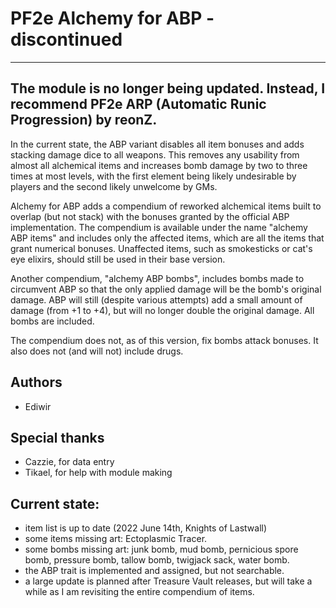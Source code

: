 # PF2e Alchemy for ABP - discontinued
-------------------------------------
The module is no longer being updated. Instead, I recommend PF2e ARP (Automatic Runic Progression) by reonZ.
-------------------------------------

In the current state, the ABP variant disables all item bonuses and adds stacking damage dice to all weapons. This removes any usability from almost all alchemical items and increases bomb damage by two to three times at most levels, with the first element being likely undesirable by players and the second likely unwelcome by GMs.

Alchemy for ABP adds a compendium of reworked alchemical items built to overlap (but not stack) with the bonuses granted by the official ABP implementation. The compendium is available under the name "alchemy ABP items" and includes only the affected items, which are all the items that grant numerical bonuses. Unaffected items, such as smokesticks or cat's eye elixirs, should still be used in their base version.

Another compendium, "alchemy ABP bombs", includes bombs made to circumvent ABP so that the only applied damage will be the bomb's original damage. ABP will still (despite various attempts) add a small amount of damage (from +1 to +4), but will no longer double the original damage. All bombs are included.

The compendium does not, as of this version, fix bombs attack bonuses. It also does not (and will not) include drugs.

## Authors

- Ediwir

## Special thanks

- Cazzie, for data entry
- Tikael, for help with module making

## Current state:

- item list is up to date (2022 June 14th, Knights of Lastwall)
- some items missing art: Ectoplasmic Tracer.
- some bombs missing art: junk bomb, mud bomb, pernicious spore bomb, pressure bomb, tallow bomb, twigjack sack, water bomb.
- the ABP trait is implemented and assigned, but not searchable.
- a large update is planned after Treasure Vault releases, but will take a while as I am revisiting the entire compendium of items.
